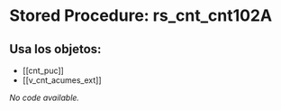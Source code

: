 # Stored Procedure: rs_cnt_cnt102A

## Usa los objetos:
- [[cnt_puc]]
- [[v_cnt_acumes_ext]]

*No code available.*
